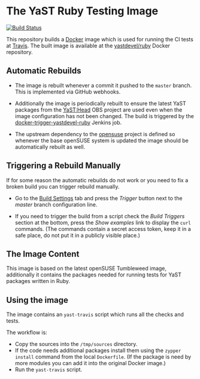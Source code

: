# The YaST Ruby Testing Image

[![Build Status](https://travis-ci.org/yast/docker-yast-ruby.svg?branch=master)](https://travis-ci.org/yast/docker-yast-ruby)

This repository builds a [Docker](https://www.docker.com/) image which is used
for running the CI tests at [Travis](https://travis-ci.org/).
The built image is available at the [yastdevel/ruby](
https://hub.docker.com/r/yastdevel/ruby/) Docker repository.

## Automatic Rebuilds

- The image is rebuilt whenever a commit it pushed to the `master` branch.
  This is implemented via GitHub webhooks.

- Additionally the image is periodically rebuilt to ensure the latest YaST
  packages from the [YaST:Head](https://build.opensuse.org/project/show/YaST:Head)
  OBS project are used even when the image configuration has not been changed.
  The build is triggered by the [docker-trigger-yastdevel-ruby](
  https://ci.opensuse.org/view/Yast/job/docker-trigger-yastdevel-ruby/)
  Jenkins job.

- The upstream dependency to the [opensuse](https://hub.docker.com/_/opensuse/)
  project is defined so whenever the base openSUSE system is updated the image
  should be automatically rebuilt as well.

## Triggering a Rebuild Manually

If for some reason the automatic rebuilds do not work or you need to fix
a broken build you can trigger rebuild manually.

- Go to the [Build Settings](
https://hub.docker.com/r/yastdevel/ruby/~/settings/automated-builds/) tab
and press the *Trigger* button next to the *master* branch configuration line.

- If you need to trigger the build from a script check the *Build Triggers*
section at the bottom, press the *Show examples* link to display the `curl`
commands. (The commands contain a secret access token, keep it in a safe place,
do not put it in a publicly visible place.)

## The Image Content

This image is based on the latest openSUSE Tumbleweed image, additionally
it contains the packages needed for running tests for YaST packages written
in Ruby.

## Using the image

The image contains an `yast-travis` script which runs all the checks and tests.

The workflow is:

- Copy the sources into the `/tmp/sources` directory.
- If the code needs additional packages install them using the `zypper install`
  command from the local `Dockerfile`. (If the package is need by more modules
  you can add it into the original Docker image.)
- Run the `yast-travis` script.

